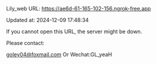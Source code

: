 Lily_web URL: https://ae6d-61-165-102-156.ngrok-free.app

Updated at: 2024-12-09 17:48:34

If you cannot open this URL, the server might be down.

Please contact: 

goley04@foxmail.com Or Wechat:GL_yeaH